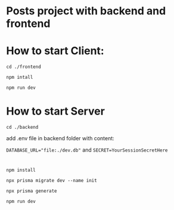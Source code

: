 # Posts project with backend and frontend 

# How to start Client:

`cd ./frontend`

`npm intall`

`npm run dev` 

# How to start Server 

`cd ./backend`

add .env file in backend folder with content: 

`DATABASE_URL="file:./dev.db"`
and `SECRET=YourSessionSecretHere`

#

`npm install`

`npx prisma migrate dev --name init`

`npx prisma generate`

`npm run dev`